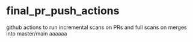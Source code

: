 # final_pr_push_actions
github actions to run incremental scans on PRs and full scans on merges into master/main aaaaaa
